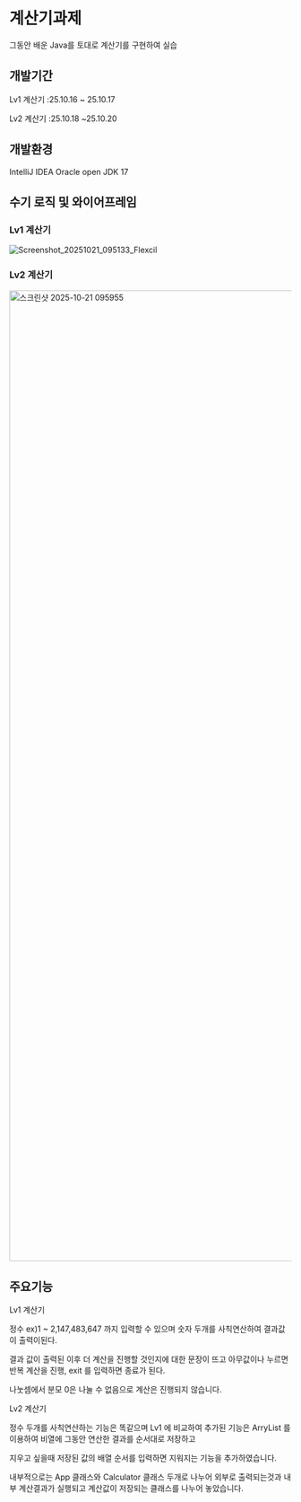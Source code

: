 # 계산기과제 

그동안 배운 Java를 토대로 계산기를 구현하여 실습

## 개발기간

Lv1 계산기 :25.10.16 ~ 25.10.17

Lv2 계산기 :25.10.18 ~25.10.20

## 개발환경

IntelliJ IDEA
Oracle open JDK 17

## 수기 로직 및 와이어프레임

### Lv1 계산기

![Screenshot_20251021_095133_Flexcil](https://github.com/user-attachments/assets/ee0f2f6c-4dde-4ac4-8041-3e83a5aca37b)


### Lv2 계산기

<img width="1435" height="1730" alt="스크린샷 2025-10-21 095955" src="https://github.com/user-attachments/assets/133b7535-747a-464a-8dee-573b534121da" />


## 주요기능

Lv1 계산기 

정수 ex)1 ~ 2,147,483,647  까지 입력할 수 있으며 숫자 두개를  사칙연산하여 결과값이 출력이된다.

결과 값이 출력된 이후 더 계산을 진행할 것인지에 대한 문장이 뜨고 아무값이나 누르면 반복 계산을 진행, exit 를 입력하면 종료가 된다.

나눗셈에서 분모 0은 나눌 수 없음으로 계산은 진행되지 않습니다.

Lv2 계산기

정수 두개를 사칙연산하는 기능은 똑같으며 Lv1 에 비교하여 추가된 기능은 ArryList 를 이용하여 비열에 그동안 연산한 결과를 순서대로 저장하고

지우고 싶을때 저장된 값의 배열 순서를 입력하면 지워지는 기능을 추가하였습니다.

내부적으로는 App 클래스와 Calculator 클래스 두개로 나누어 외부로 출력되는것과 내부 계산결과가 실행되고 계산값이 저장되는 클래스를 나누어 놓았습니다.
